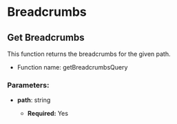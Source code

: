# Breadcrumbs

## Get Breadcrumbs

This function returns the breadcrumbs for the given path.

- Function name: getBreadcrumbsQuery

### Parameters:

- **path**: string

  - **Required:** Yes

